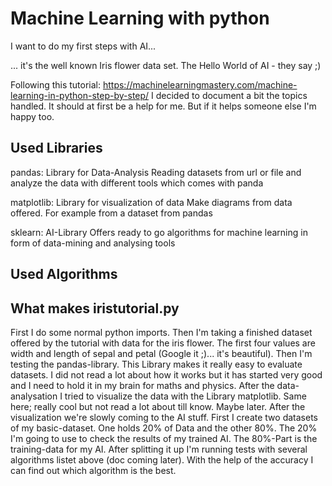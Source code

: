 # Machine Learning with python

I want to do my first steps with AI...

... it's the well known Iris flower data set. The Hello World of AI - they say ;)

Following this tutorial: https://machinelearningmastery.com/machine-learning-in-python-step-by-step/
I decided to document a bit the topics handled. It should at first be a help for me. But if it helps someone else I'm happy too.

## Used Libraries
pandas: Library for Data-Analysis
    Reading datasets from url or file and analyze the data with different tools which comes with panda

matplotlib: Library for visualization of data
    Make diagrams from data offered. For example from a dataset from pandas

sklearn: AI-Library
    Offers ready to go algorithms for machine learning in form of data-mining and analysing tools

## Used Algorithms

## What makes iristutorial.py
First I do some normal python imports. Then I'm taking a finished dataset offered by the tutorial with data for the iris flower. The first four values are width and length of sepal and petal (Google it ;)... it's beautiful). Then I'm testing the pandas-library. This Library makes it really easy to evaluate datasets. I did not read a lot about how it works but it has started very good and I need to hold it in my brain for maths and physics. After the data-analysation I tried to visualize the data with the Library matplotlib. Same here; really cool but not read a lot about till know. Maybe later. After the visualization we're slowly coming to the AI stuff. First I create two datasets of my basic-dataset. One holds 20% of Data and the other 80%. The 20% I'm going to use to check the results of my trained AI. The 80%-Part is the training-data for my AI. After splitting it up I'm running tests with several algorithms listet above (doc coming later). With the help of the accuracy I can find out which algorithm is the best.